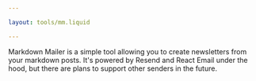 ```yaml
---

layout: tools/mm.liquid

---
```


Markdown Mailer is a simple tool allowing you to create newsletters from your markdown posts. It's powered by Resend and React Email under the hood, but there are plans to support other senders in the future.

[](mm-logo-black.svg)
